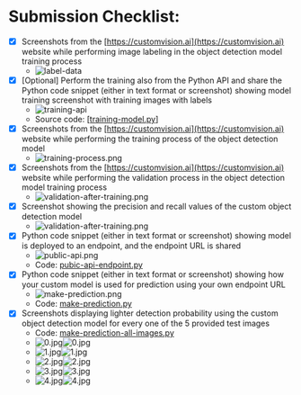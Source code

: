 # Submission Checklist:

- [x] Screenshots from the [https://customvision.ai](https://customvision.ai) website while performing image labeling in
  the object detection model training process
    - ![label-data](screenshots/label-data.png)
- [x] [Optional] Perform the training also from the Python API and share the Python code snippet (either in text format
  or screenshot) showing model training screenshot with training images with labels
    - ![training-api](screenshots/training-using-api.png)
    - Source code: [[training-model.py](training-model.py)]
- [x] Screenshots from the [https://customvision.ai](https://customvision.ai) website while performing the training
  process of the object detection model
    - ![training-process.png](screenshots%2Ftraining-process.png)
- [x] Screenshots from the [https://customvision.ai](https://customvision.ai) website while performing the validation
  process in the object detection model training process
    - ![validation-after-training.png](screenshots%2Fvalidation-after-training.png)
- [x] Screenshot showing the precision and recall values of the custom object detection model
    - ![validation-after-training.png](screenshots%2Fvalidation-after-training.png)
- [x] Python code snippet (either in text format or screenshot) showing model is deployed to an endpoint, and the
  endpoint URL is shared
    - ![public-api.png](screenshots%2Fpublic-api.png)
    - Code: [pubic-api-endpoint.py](pubic-api-endpoint.py)
- [x] Python code snippet (either in text format or screenshot) showing how your custom model is used for prediction
  using your own endpoint URL
    - ![make-prediction.png](screenshots%2Fmake-prediction.png)
    - Code: [make-prediction.py](make-prediction.py)
- [x] Screenshots displaying lighter detection probability using the custom object detection model for every one of the
  5 provided test images
    - Code: [make-prediction-all-images.py](make-prediction-all-images.py)
    - ![0.jpg](screenshots%2F0.jpg)![0.jpg](screenshots%2F0.jpg)
    - ![1.jpg](screenshots%2F1.jpg)![1.jpg](screenshots%2F1.jpg)
    - ![2.jpg](screenshots%2F2.jpg)![2.jpg](screenshots%2F2.jpg)
    - ![3.jpg](screenshots%2F3.jpg)![3.jpg](screenshots%2F3.jpg)
    - ![4.jpg](screenshots%2F4.jpg)![4.jpg](screenshots%2F4.jpg)